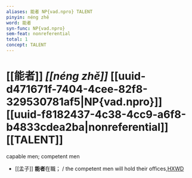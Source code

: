 ```yaml
---
aliases: 能者 NP{vad.npro} TALENT
pinyin: néng zhě
word: 能者
syn-func: NP{vad.npro}
sem-feat: nonreferential
total: 1
concept: TALENT 
---
```

# [[能者]] *[[néng zhě]]*  [[uuid-d471671f-7404-4cee-82f8-329530781af5|NP{vad.npro}]] [[uuid-f8182437-4c38-4cc9-a6f8-b4833cdea2ba|nonreferential]] [[TALENT]]
capable men; competent men
 - [[孟子]] **能者**在職； / the competent men will hold their offices,[HXWD](https://hxwd.org/textview.html?location=KR1h0001_tls_003-36a.10)